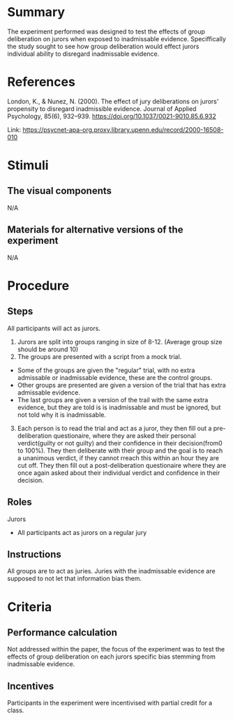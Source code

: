 # Summary
The experiment performed was designed to test the effects of group deliberation on jurors when exposed to inadmissable evidence.
Speciffically the study sought to see how group deliberation would effect jurors individual ability to disregard inadmissable evidence.

# References
London, K., & Nunez, N. (2000). The effect of jury deliberations on jurors' propensity to disregard inadmissible evidence. Journal of Applied Psychology, 85(6), 932–939. https://doi.org/10.1037/0021-9010.85.6.932

Link: https://psycnet-apa-org.proxy.library.upenn.edu/record/2000-16508-010

# Stimuli
## The visual components
N/A 

## Materials for alternative versions of the experiment 
N/A

# Procedure
## Steps
All participants will act as jurors.
1) Jurors are split into groups ranging in size of 8-12. (Average group size should be around 10)
2) The groups are presented with a script from a mock trial.  
  - Some of the groups are given the "regular" trial, with no extra admissable or inadmissable evidence, these are the control groups.
  - Other groups are presented are given a version of the trial that has extra admissable evidence.
  - The last groups are given a version of the trail with the same extra evidence, but they are told is is inadmissable and must be ignored, but not told why it is inadmissable.
3) Each person is to read the trial and act as a juror, they then fill out a pre-deliberation questionaire, where they are asked their personal verdict(guilty or not guilty) and their confidence in their decision(from0 to 100%).  They then deliberate with their group and the goal is to reach a unanimous verdict, if they cannot rreach this within an hour they are cut off.  They then fill out a post-deliberation questionaire where they are once again asked about their individual verdict and confidence in their decision.

## Roles 
Jurors
- All participants act as jurors on a regular jury

## Instructions
All groups are to act as juries.  Juries with the inadmissable evidence are supposed to not let that information bias them.

# Criteria
## Performance calculation
Not addressed within the paper, the focus of the experiment was to test the effects of group deliberation on each jurors specific bias stemming from inadmissable evidence.

## Incentives
Participants in the experiment were incentivised with partial credit for a class.
